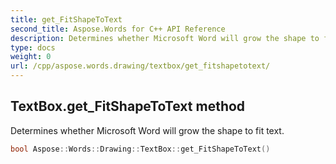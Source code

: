 ```yaml
---
title: get_FitShapeToText
second_title: Aspose.Words for C++ API Reference
description: Determines whether Microsoft Word will grow the shape to fit text. 
type: docs
weight: 0
url: /cpp/aspose.words.drawing/textbox/get_fitshapetotext/
---
```

## TextBox.get_FitShapeToText method


Determines whether Microsoft Word will grow the shape to fit text.

```cpp
bool Aspose::Words::Drawing::TextBox::get_FitShapeToText()
```


